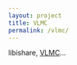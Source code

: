 ```yaml
---
layout: project
title: VLMC
permalink: /vlmc/
---
```


libishare, [VLMC](http://trac.videolan.org/vlmc/)...
